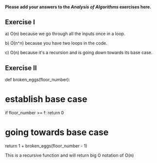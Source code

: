 #### Please add your answers to the ***Analysis of  Algorithms*** exercises here.

## Exercise I

a) O(n) because we go through all the inputs once in a loop.


b) O(n^n) because you have two loops in the code.


c) O(n) because it's a recursion and is going down towards its base case.

## Exercise II

def broken_eggs(floor_number):
# establish base case
  if floor_number >= f:
    return 0
# going towards base case
  return 1 + broken_eggs(floor_number - 1)

  This is a recursive function and will return big O notation of O(n)


